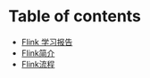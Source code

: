 # Table of contents

* [Flink 学习报告](README.md)
* [Flink简介](flink-jian-jie.md)
* [Flink流程](flink-liu-cheng.md)
